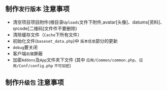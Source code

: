 ## 制作`发行版本` 注意事项
- 清空项目项目附件(根目录`Uploads`文件下附件,avatar[头像]、datums[资料]、qrcode[二维码]文件件不要删除)
- 清除缓存文件（`Cache`下所有文件）
- 初始化文件(`baseset_data.php`)中 `版本信息`部分的更新
- `debug`要关闭
- 客户端`右键`屏蔽
- 加密`Addons`及`App`文件夹下文件 (其中 `应用/Common/common.php`、`应用/Conf/config.php` `不可加密`)

## 制作`升级包` 注意事项